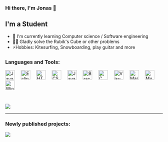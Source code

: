 ### Hi there, I'm Jonas 👋

## I'm a Student
- 🌱 I'm currently learning Computer science / Software engineering
- 🧙‍♂️ Gladly solve the Rubik's Cube or other problems
- ⚡Hobbies: Kitesurfing, Snowboarding, play guitar and more

### Languages and Tools:

<img alt="Java" height="30px" src="https://upload.wikimedia.org/wikipedia/de/e/e1/Java-Logo.svg" />&nbsp;&nbsp;&nbsp;&nbsp;
<img alt="Eclipse" height="30px" src="https://upload.wikimedia.org/wikipedia/commons/d/d0/Eclipse-Luna-Logo.svg"/>&nbsp;&nbsp;&nbsp;&nbsp;
<img alt="HTML" height="30px" src="https://upload.wikimedia.org/wikipedia/commons/6/61/HTML5_logo_and_wordmark.svg"/>&nbsp;&nbsp;&nbsp;&nbsp;
<img alt="CSS" height="30px" src="https://upload.wikimedia.org/wikipedia/commons/d/d5/CSS3_logo_and_wordmark.svg"/>&nbsp;&nbsp;&nbsp;&nbsp;
<img alt="JavaScript" height="30px" src="https://upload.wikimedia.org/wikipedia/commons/9/99/Unofficial_JavaScript_logo_2.svg"/>&nbsp;&nbsp;&nbsp;&nbsp;
<img alt="Brackets" height="30px" src="https://upload.wikimedia.org/wikipedia/commons/4/4c/Brackets_Icon.svg"/>&nbsp;&nbsp;&nbsp;&nbsp;
<img alt="C" height="30px" src="https://upload.wikimedia.org/wikipedia/commons/3/35/The_C_Programming_Language_logo.svg"/>&nbsp;&nbsp;&nbsp;&nbsp;
<img alt="Visual Studio Code" height="30px" src="https://upload.wikimedia.org/wikipedia/commons/2/2d/Visual_Studio_Code_1.18_icon.svg"/>&nbsp;&nbsp;&nbsp;&nbsp;
<img alt="MariaDB" height="30px" src="https://upload.wikimedia.org/wikipedia/commons/c/c9/MariaDB_Logo.png"/>&nbsp;&nbsp;&nbsp;&nbsp;
<img alt="MySQL" height="30px" src="https://upload.wikimedia.org/wikipedia/de/d/dd/MySQL_logo.svg"/>&nbsp;&nbsp;&nbsp;&nbsp;
<img alt="Windows Terminal" height="30px" src="https://upload.wikimedia.org/wikipedia/commons/0/01/Windows_Terminal_Logo_256x256.png"/>

<br/>

[<img src="https://github-readme-stats.vercel.app/api/top-langs/?username=Jonas-Hamburg&layout=compact">](#onGithub)

---

### Newly published projects:
[<img src="https://github-readme-stats.vercel.app/api/pin/?username=Jonas-Hamburg&repo=Tic-Tac-Toe">](https://github.com/Jonas-Hamburg/Tic-Tac-Toe/)

<!---
Jonas-Hamburg/Jonas-Hamburg is a ✨ special ✨ repository because its `README.md` (this file) appears on your GitHub profile.
You can click the Preview link to take a look at your changes.
--->
